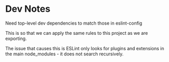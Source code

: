 # Dev Notes
Need top-level dev dependencies to match those in eslint-config

This is so that we can apply the same rules to this project as we are exporting.

The issue that causes this is ESLint only looks for plugins and extensions in the main node_modules - it does not search recursively.